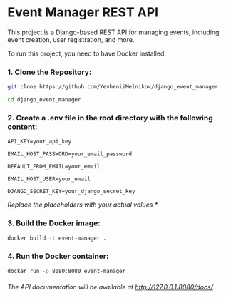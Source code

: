 # Event Manager REST API

This project is a Django-based REST API for managing events, including event creation, user registration, and more. 

To run this project, you need to have Docker installed.

### 1. Clone the Repository: 
   ```bash
   git clone https://github.com/YevheniiMelnikov/django_event_manager
```
   ```bash
   cd django_event_manager
```

### 2. Create a .env file in the root directory with the following content:
`API_KEY=your_api_key` 

`EMAIL_HOST_PASSWORD=your_email_password`

`DEFAULT_FROM_EMAIL=your_email`

`EMAIL_HOST_USER=your_email`

`DJANGO_SECRET_KEY=your_django_secret_key`

_Replace the placeholders with your actual values *_

### 3. Build the Docker image:

```bash
docker build -t event-manager .
```

### 4. Run the Docker container:

```bash
docker run -p 8080:8080 event-manager
```


###### The API documentation will be available at http://127.0.0.1:8080/docs/